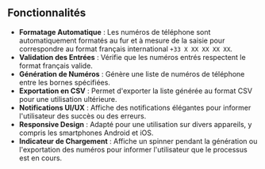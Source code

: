 
## Fonctionnalités

- **Formatage Automatique** : Les numéros de téléphone sont automatiquement formatés au fur et à mesure de la saisie pour correspondre au format français international `+33 X XX XX XX XX`.
- **Validation des Entrées** : Vérifie que les numéros entrés respectent le format français valide.
- **Génération de Numéros** : Génère une liste de numéros de téléphone entre les bornes spécifiées.
- **Exportation en CSV** : Permet d'exporter la liste générée au format CSV pour une utilisation ultérieure.
- **Notifications UI/UX** : Affiche des notifications élégantes pour informer l'utilisateur des succès ou des erreurs.
- **Responsive Design** : Adapté pour une utilisation sur divers appareils, y compris les smartphones Android et iOS.
- **Indicateur de Chargement** : Affiche un spinner pendant la génération ou l'exportation des numéros pour informer l'utilisateur que le processus est en cours.

